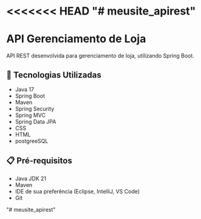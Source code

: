 <<<<<<< HEAD
"# meusite_apirest" 
=======
# API Gerenciamento de Loja

API REST desenvolvida para gerenciamento de loja, utilizando Spring Boot.

## 🚀 Tecnologias Utilizadas

* Java 17
* Spring Boot
* Maven
* Spring Security
* Spring MVC
* Spring Data JPA
* CSS
* HTML
* postgreeSQL


## 📋 Pré-requisitos

* Java JDK 21
* Maven
* IDE de sua preferência (Eclipse, IntelliJ, VS Code)
* Git

"# meusite_apirest" 
